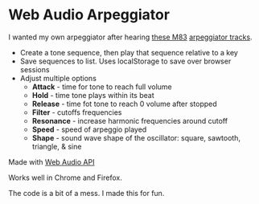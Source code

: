 # Web Audio Arpeggiator

I wanted my own arpeggiator after hearing [these M83](https://www.youtube.com/watch?v=UB6dmk6G2dk) [arpeggiator tracks](https://soundcloud.com/desandro-1/m83-disney-concert-hall-instrumental-5).

+ Create a tone sequence, then play that sequence relative to a key
+ Save sequences to list. Uses localStorage to save over browser sessions
+ Adjust multiple options
  - **Attack** - time for tone to reach full volume
  - **Hold** - time tone plays within its beat
  - **Release** - time fot tone to reach 0 volume after stopped
  - **Filter** - cutoffs frequencies
  - **Resonance** - increase harmonic frequencies around cutoff
  - **Speed** - speed of arpeggio played
  - **Shape** - sound wave shape of the oscillator: square, sawtooth, triangle, & sine

Made with [Web Audio API](https://developer.mozilla.org/en-US/docs/Web/API/Web_Audio_API)

Works well in Chrome and Firefox.

The code is a bit of a mess. I made this for fun.
